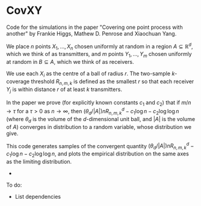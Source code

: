 # CovXY

Code for the simulations in the paper "Covering one point process with another" by Frankie Higgs, Mathew D. Penrose and Xiaochuan Yang.

We place $n$ points $X_1, \dots, X_n$ chosen uniformly at random in a region $A \subseteq \mathbb{R}^d$, which we think of as transmitters,
and $m$ points $Y_1, \dots, Y_m$ chosen uniformly at random in $B \subseteq A$, which we think of as receivers.

We use each $X_i$ as the centre of a ball of radius $r$.
The two-sample $k$-coverage threshold $R_{n,m,k}$ is defined as the smallest $r$ so that each receiver $Y_j$ is within distance $r$ of at least $k$ transmitters.

In the paper we prove (for explicitly known constants $c_1$ and $c_2$) that if $m/n \to \tau$ for a $\tau > 0$ as $n \to \infty$, then $(\theta_d / |A|) n R_{n,m,k}^d - c_1 \log n - c_2 \log\log n$ (where $\theta_d$ is the volume of the $d$-dimensional unit ball, and $|A|$ is the volume of $A$) converges in distribution to a random variable, whose distribution we give.

This code generates samples of the convergent quantity $(\theta_d / |A|) n R_{n,m,k}^d - c_1 \log n - c_2 \log\log n$, and plots the empirical distribution on the same axes as the limiting distribution.

-

To do:
- List dependencies
